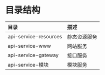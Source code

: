 # 目录结构
|目录|描述|
|:-|:-|
|api-service-resources|静态资源服务|
|api-service-www|网站服务|
|api-service-gateway|接口服务|
|api-service-模块|模块服务|
